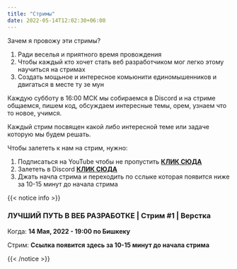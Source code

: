 ```yaml
---
title: "Стримы"
date: 2022-05-14T12:02:30+06:00
---
```


Зачем я провожу эти стримы?

1. Ради веселья и приятного время провождения
2. Чтобы каждый кто хочет стать веб разработчиком мог легко этому научиться на стримах
3. Создать мощьное и интересное комьюнити единомышенников и двигаться в месте ту зе мун

Каждую субботу в 16:00 МСК мы собираемся в Discord и на стриме общаемся, пишем код, обсуждаем интересные темы, орем, узнаем что то новое, учимся.

Каждый стрим посвящен какой либо интересной теме или задаче которую мы будем решать.

Чтобы залететь к нам на стрим, нужно:

1. Подписаться на YouTube чтобы не пропустить [**КЛИК СЮДА**](https://www.youtube.com/channel/UCTr_WOGsf2EENbzg14xCpyQ)
2. Залететь в Discord [**КЛИК СЮДА**](https://discord.gg/YCYcTf9t)
3. Джать начла стрима и переходить по сслыке которая появится ниже за 10-15 минут до начала стрима

{{< notice info >}}

### ЛУЧШИЙ ПУТЬ В ВЕБ РАЗРАБОТКЕ | Стрим #1 | Верстка

Когда: **14 Мая, 2022 - 19:00 по Бишкеку**

Стрим: **Ссылка появится здесь за 10-15 минут до начала стрима**

{{< /notice >}}
